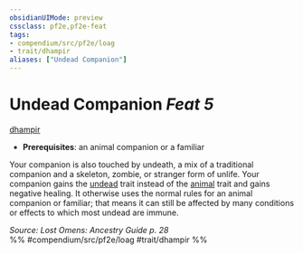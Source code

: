 ```yaml
---
obsidianUIMode: preview
cssclass: pf2e,pf2e-feat
tags:
- compendium/src/pf2e/loag
- trait/dhampir
aliases: ["Undead Companion"]
---
```

# Undead Companion  *Feat 5*  
[dhampir](/rules/traits/dhampir-b1.md)  

- **Prerequisites**: an animal companion or a familiar

Your companion is also touched by undeath, a mix of a traditional companion and a skeleton, zombie, or stranger form of unlife. Your companion gains the [undead](/rules/traits/undead.md) trait instead of the [animal](/rules/traits/animal.md) trait and gains negative healing. It otherwise uses the normal rules for an animal companion or familiar; that means it can still be affected by many conditions or effects to which most undead are immune.

*Source: Lost Omens: Ancestry Guide p. 28*  
%% #compendium/src/pf2e/loag #trait/dhampir %%